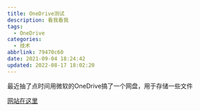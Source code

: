 ```yaml
---
title: OneDrive测试
description: 看我看我
tags:
  - OneDrive
categories:
  - 技术
abbrlink: 79470c60
date: 2021-09-04 18:24:42
updated: 2022-08-17 18:02:20
---
```


最近抽了点时间用微软的OneDrive搞了一个网盘，用于存储一些文件

[网站在这里](https://drive.iscccc.eu.org/)
